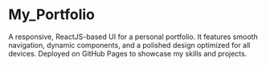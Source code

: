 # My_Portfolio
A responsive, ReactJS-based UI for a personal portfolio. It features smooth navigation, dynamic components, and a polished design optimized for all devices. Deployed on GitHub Pages to showcase my skills and projects.
